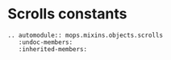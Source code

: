 # Scrolls constants

```{eval-rst}  
.. automodule:: mops.mixins.objects.scrolls
   :undoc-members:
   :inherited-members:
```
